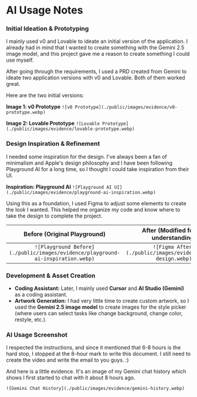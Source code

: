 # AI Usage Notes

### Initial Ideation & Prototyping

I mainly used v0 and Lovable to ideate an initial version of the application. I already had in mind that I wanted to create something with the Gemini 2.5 image model, and this project gave me a reason to create something I could use myself.

After going through the requirements, I used a PRD created from Gemini to ideate two application versions with v0 and Lovable. Both of them worked great.

Here are the two initial versions:

**Image 1: v0 Prototype**
`![v0 Prototype](./public/images/evidence/v0-prototype.webp)`

**Image 2: Lovable Prototype**
`![Lovable Prototype](./public/images/evidence/lovable-prototype.webp)`

### Design Inspiration & Refinement

I needed some inspiration for the design. I've always been a fan of minimalism and Apple's design philosophy and I have been following Playground AI for a long time, so I thought I could take inspiration from their UI.

**Inspiration: Playground AI**
`![Playground AI UI](./public/images/evidence/playground-ai-inspiration.webp)`

Using this as a foundation, I used Figma to adjust some elements to create the look I wanted. This helped me organize my code and know where to take the design to complete the project.

|                          Before (Original Playground)                           |            After (Modified for my understanding)             |
| :-----------------------------------------------------------------------------: | :----------------------------------------------------------: |
| `![Playground Before](./public/images/evidence/playground-ai-inspiration.webp)` | `![Figma After](./public/images/evidence/after-design.webp)` |

### Development & Asset Creation

- **Coding Assistant:** Later, I mainly used **Cursor** and **AI Studio (Gemini)** as a coding assistant.
- **Artwork Generation:** I had very little time to create custom artwork, so I used the **Gemini 2.5 image model** to create images for the style picker (where users can select tasks like change background, change color, restyle, etc.).

### AI Usage Screenshot

I respected the instructions, and since it mentioned that 6-8 hours is the hard stop, I stopped at the 8-hour mark to write this document. I still need to create the video and write the email to you guys. :)

And here is a little evidence. It's an image of my Gemini chat history which shows I first started to chat with it about 8 hours ago.

`![Gemini Chat History](./public/images/evidence/gemini-history.webp)`
